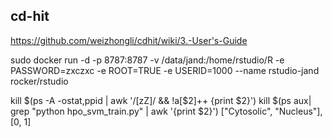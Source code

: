 ## cd-hit

https://github.com/weizhongli/cdhit/wiki/3.-User's-Guide

sudo docker run -d -p 8787:8787 -v /data/jand:/home/rstudio/R -e PASSWORD=zxczxc -e ROOT=TRUE -e USERID=1000 --name rstudio-jand rocker/rstudio


kill $(ps -A -ostat,ppid | awk '/[zZ]/ && !a[$2]++ {print $2}')
kill $(ps aux| grep "python hpo_svm_train.py" | awk '{print $2}')
["Cytosolic", "Nucleus"], [0, 1]